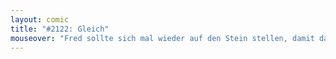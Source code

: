 ```yaml
---
layout: comic
title: "#2122: Gleich"
mouseover: "Fred sollte sich mal wieder auf den Stein stellen, damit das Niveau etwas höher ist."
---
```

